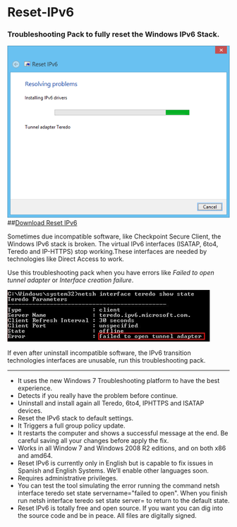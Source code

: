 Reset-IPv6
==========

### Troubleshooting Pack to fully reset the Windows IPv6 Stack.

![Screenshot](ProjectDescription/Scheenshot.png)
##[Download Reset IPv6](https://github.com/Tulpep/Reset-IPv6/releases/download/v1.0/ResetIPv6.exe)

Sometimes due incompatible software, like Checkpoint Secure Client, the Windows IPv6 stack is broken. The virtual IPv6 interfaces (ISATAP, 6to4, Teredo and IP-HTTPS) stop working.These interfaces are needed by technologies like Direct Access to work.

Use this troubleshooting pack when you have errors like *Failed to open tunnel adapter* or *Interface creation failure*.

![Failed to open tunnel adapter](ProjectDescription/ErrorTeredo.jpg)

If even after uninstall incompatible software, the IPv6 transition technologies interfaces are unusable, run this troubleshooting pack. 

---


* It uses the new Windows 7 Troubleshooting platform to have the best experience.
* Detects if you really have the problem before continue.
* Uninstall and install again all Teredo, 6to4, IPHTTPS and ISATAP devices. 
* Reset the IPv6 stack to default settings.
* It Triggers a full group policy update.
* It restarts the computer and shows a successful message at the end. Be careful saving all your changes before apply the fix.
* Works in all Window 7 and Windows 2008 R2 editions, and on both x86 and amd64.
* Reset IPv6 is currently only in English but is capable to fix issues in Spanish and English Systems. We’ll enable other languages soon.
* Requires administrative privileges.
* You can test the tool simulating the error running the command netsh interface teredo set state servername="failed to open". When you finish run netsh interface teredo set state server= to return to the default state.
* Reset IPv6 is totally free and open source. If you want you can dig into the source code and be in peace. All files are digitally signed.